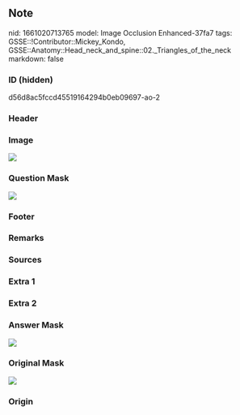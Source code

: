 ## Note
nid: 1661020713765
model: Image Occlusion Enhanced-37fa7
tags: GSSE::!Contributor::Mickey_Kondo, GSSE::Anatomy::Head_neck_and_spine::02._Triangles_of_the_neck
markdown: false

### ID (hidden)
d56d8ac5fccd45519164294b0eb09697-ao-2

### Header


### Image
<img src="tmpgnlm36g3.png">

### Question Mask
<img src="d56d8ac5fccd45519164294b0eb09697-ao-2-Q.svg">

### Footer


### Remarks


### Sources


### Extra 1


### Extra 2


### Answer Mask
<img src="d56d8ac5fccd45519164294b0eb09697-ao-2-A.svg">

### Original Mask
<img src="d56d8ac5fccd45519164294b0eb09697-ao-O.svg">

### Origin


